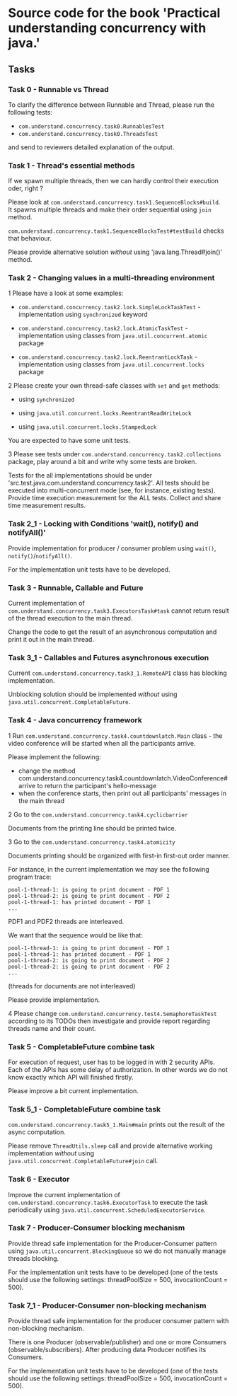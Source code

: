 # Source code for the book 'Practical understanding concurrency with java.'

## Tasks

### Task 0 - Runnable vs Thread

To clarify the difference between Runnable and Thread, please run the following tests:

- `com.understand.concurrency.task0.RunnablesTest`
- `com.understand.concurrency.task0.ThreadsTest`

and send to reviewers detailed explanation of the output.

### Task 1 - Thread's essential methods

If we spawn multiple threads, then we can hardly control
their execution oder, right ?

Please look at `com.understand.concurrency.task1.SequenceBlocks#build`. \
It spawns multiple threads and make their order sequential using `join` method.

`com.understand.concurrency.task1.SequenceBlocksTest#testBuild` checks that behaviour.

Please provide alternative solution _without_ using 'java.lang.Thread#join()' method.

### Task 2 - Changing values in a multi-threading environment

1 Please have a look at some examples:

- `com.understand.concurrency.task2.lock.SimpleLockTaskTest` - implementation using `synchronized` keyword

- `com.understand.concurrency.task2.lock.AtomicTaskTest` - implementation using classes from `java.util.concurrent.atomic` package

- `com.understand.concurrency.task2.lock.ReentrantLockTask` - implementation using classes from `java.util.concurrent.locks` package

2 Please create your own thread-safe classes with `set` and `get` methods:

- using `synchronized`

- using `java.util.concurrent.locks.ReentrantReadWriteLock`

- using `java.util.concurrent.locks.StampedLock`

You are expected to have some unit tests.

3 Please see tests under  `com.understand.concurrency.task2.collections` package,
play around a bit and write why some tests are broken.

Tests for the all implementations should be under 'src.test.java.com.understand.concurrency.task2'.
All tests should be executed into multi-concurrent mode (see, for instance, existing tests).
Provide time execution measurement for the ALL tests. Collect and share time measurement results.

### Task 2_1 - Locking with Conditions 'wait(), notify() and notifyAll()'

Provide implementation for producer / consumer problem using `wait()`, `notify()`/`notifyAll()`.

For the implementation unit tests have to be developed.

### Task 3 - Runnable, Callable and Future

Current implementation of `com.understand.concurrency.task3.ExecutorsTask#task` cannot return result of the thread execution to the main thread.

Change the code to get the result of an asynchronous computation and print it out in the main thread.

### Task 3_1 - Callables and Futures asynchronous execution

Current `com.understand.concurrency.task3_1.RemoteAPI` class has blocking implementation.

Unblocking solution should be implemented _without_ using `java.util.concurrent.CompletableFuture`.

### Task 4 - Java concurrency framework

1 Run `com.understand.concurrency.task4.countdownlatch.Main` class - the video conference will be started when all the participants arrive.

Please implement the following:

- change the method com.understand.concurrency.task4.countdownlatch.VideoConference#arrive
  to return the participant's hello-message
- when the conference starts, then print out all participants' messages in the main thread

2 Go to the `com.understand.concurrency.task4.cyclicbarrier`

Documents from the printing line should be printed twice.

3 Go to the `com.understand.concurrency.task4.atomicity`

Documents printing should be organized with first-in first-out order manner.

For instance, in the current implementation we may see the following program trace:

```log
pool-1-thread-1: is going to print document - PDF 1
pool-1-thread-2: is going to print document - PDF 2
pool-1-thread-1: has printed document - PDF 1
...
```

PDF1 and PDF2 threads are interleaved.

We want that the sequence would be like that:

```log
pool-1-thread-1: is going to print document - PDF 1
pool-1-thread-1: has printed document - PDF 1
pool-1-thread-2: is going to print document - PDF 2
pool-1-thread-2: is going to print document - PDF 2
...
```

(threads for documents are not interleaved)

Please provide implementation.

4 Please change `com.understand.concurrency.test4.SemaphoreTaskTest`
according to its TODOs then investigate and provide report regarding threads name and their count.

### Task 5 - CompletableFuture combine task

For execution of request, user has to be logged in with 2 security APIs. Each of the APIs has some delay of authorization. 
In other words we do not know exactly which API will finished firstly.

Please improve a bit current implementation.

### Task 5_1 - CompletableFuture combine task

`com.understand.concurrency.task5_1.Main#main` prints out the result of the async computation.

Please remove `ThreadUtils.sleep` call and provide alternative working implementation _without_ using `java.util.concurrent.CompletableFuture#join` call.

### Task 6 - Executor

Improve the current implementation  of `com.understand.concurrency.task6.ExecutorTask` to execute the task periodically
using `java.util.concurrent.ScheduledExecutorService`.

### Task 7 - Producer-Consumer blocking mechanism

Provide thread safe implementation for the Producer-Consumer pattern using `java.util.concurrent.BlockingQueue`
so we do not manually manage threads blocking.

For the implementation unit tests have to be developed (one of the tests should use the following settings: threadPoolSize = 500, invocationCount = 500).  

### Task 7_1 - Producer-Consumer non-blocking mechanism

Provide thread safe implementation for the producer consumer pattern with non-blocking mechanism.

There is one Producer (observable/publisher) and one or more Consumers (observable/subscribers).
After producing data Producer notifies its Consumers.

For the implementation unit tests have to be developed (one of the tests should use the following settings: threadPoolSize = 500, invocationCount = 500).  